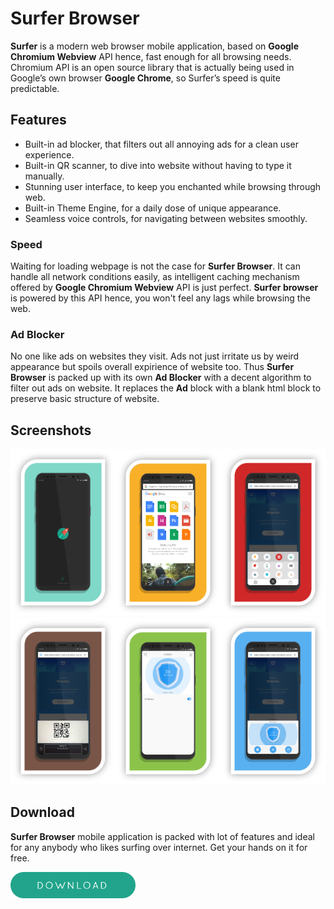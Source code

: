# Surfer Browser
**Surfer** is a modern web browser mobile application, based on **Google Chromium Webview** API hence, fast enough for all browsing needs. Chromium API is an open source library that is actually being used in Google’s own browser **Google Chrome**, so Surfer’s speed is quite predictable.

## Features
-	Built-in ad blocker, that filters out all annoying ads for a clean user experience.
-	Built-in QR scanner, to dive into website without having to type it manually.
-	Stunning user interface, to keep you enchanted while browsing through web.
-	Built-in Theme Engine, for a daily dose of unique appearance.
-	Seamless voice controls, for navigating between websites smoothly.

### Speed
Waiting for loading webpage is not the case for **Surfer Browser**. It can handle all network conditions easily, as intelligent caching mechanism offered by **Google Chromium Webview** API is just perfect. **Surfer browser** is powered by this API hence, you won't feel any lags while browsing the web.  

### Ad Blocker
No one like ads on websites they visit. Ads not just irritate us by weird appearance but spoils overall expirience of website too. Thus **Surfer Browser** is packed up with its own **Ad Blocker** with a decent algorithm to filter out ads on website. It replaces the **Ad** block with a blank html block to preserve basic structure of website. 

## Screenshots
<img src="screenshots/sp.png" width="33.3333%"><img src="screenshots/ho.png" width="33.3333%"><img src="screenshots/me.png" width="33.3333%"><img src="screenshots/q.png" width="33.3333%"><img src="screenshots/ad_f.png" width="33.3333%"><img src="screenshots/ad_m.png" width="33.3333%">

## Download  
**Surfer Browser** mobile application is packed with lot of features and ideal for any anybody who likes surfing over internet. Get your hands on it for free.  

[<img src="screenshots/download_button.png" width="200">](surfer.apk?raw=true)
